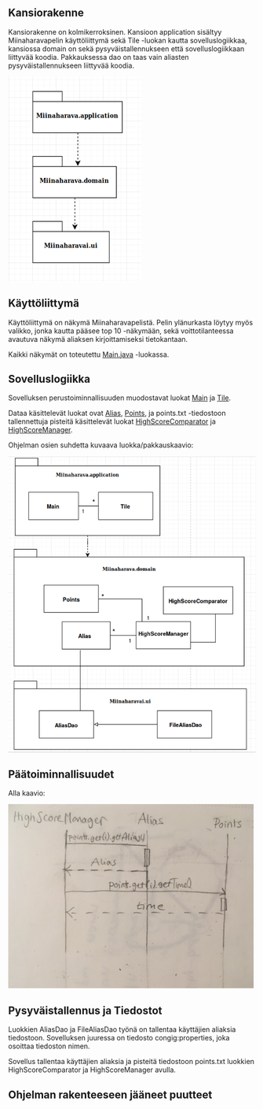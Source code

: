 ## Kansiorakenne

Kansiorakenne on kolmikerroksinen. Kansioon application sisältyy Miinaharavapelin käyttöliittymä sekä Tile -luokan kautta sovelluslogiikkaa, kansiossa domain on sekä pysyväistallennukseen että sovelluslogiikkaan liittyvää koodia. Pakkauksessa dao on taas vain aliasten pysyväistallennukseen liittyvää koodia.

<img src="https://github.com/ssuihko/ot-harjoitustyo/blob/master/dokumentaatio/kuvat/kansiot.png">

## Käyttöliittymä

Käyttöliittymä on näkymä Miinaharavapelistä. Pelin ylänurkasta löytyy myös valikko, jonka kautta pääsee top 10 -näkymään, sekä voittotilanteessa avautuva näkymä aliaksen kirjoittamiseksi tietokantaan. 

Kaikki näkymät on toteutettu [Main.java](https://github.com/ssuihko/ot-harjoitustyo/blob/master/Miinaharava/src/main/java/application/Main.java) -luokassa.

## Sovelluslogiikka

Sovelluksen perustoiminnallisuuden muodostavat luokat [Main](https://github.com/ssuihko/ot-harjoitustyo/blob/master/Miinaharava/src/main/java/application/Main.java) ja [Tile](https://github.com/ssuihko/ot-harjoitustyo/blob/master/Miinaharava/src/main/java/application/Tile.java). 

Dataa käsittelevät luokat ovat [Alias](https://github.com/ssuihko/ot-harjoitustyo/blob/master/Miinaharava/src/main/java/domain/Alias.java), [Points](https://github.com/ssuihko/ot-harjoitustyo/blob/master/Miinaharava/src/main/java/domain/Points.java), ja points.txt -tiedostoon tallennettuja pisteitä käsittelevät luokat [HighScoreComparator](https://github.com/ssuihko/ot-harjoitustyo/blob/master/Miinaharava/src/main/java/domain/HighScoreComparator.java) ja [HighScoreManager](https://github.com/ssuihko/ot-harjoitustyo/blob/master/Miinaharava/src/main/java/domain/HighScoreManager.java). 

Ohjelman osien suhdetta kuvaava luokka/pakkauskaavio:

<img src="https://github.com/ssuihko/ot-harjoitustyo/blob/master/dokumentaatio/kuvat/LuokkaPakkaus.png">

## Päätoiminnallisuudet

Alla kaavio:

<img src="https://github.com/ssuihko/ot-harjoitustyo/blob/master/dokumentaatio/kuvat/IMG_2830.jpg" width="500" heigth="550">

## Pysyväistallennus ja Tiedostot

Luokkien AliasDao ja FileAliasDao työnä on tallentaa käyttäjien aliaksia tiedostoon. Sovelluksen juuressa on tiedosto congig:properties, joka osoittaa tiedoston nimen.  

Sovellus tallentaa käyttäjien aliaksia ja pisteitä tiedostoon points.txt luokkien HighScoreComparator ja HighScoreManager avulla.

## Ohjelman rakenteeseen jääneet puutteet



